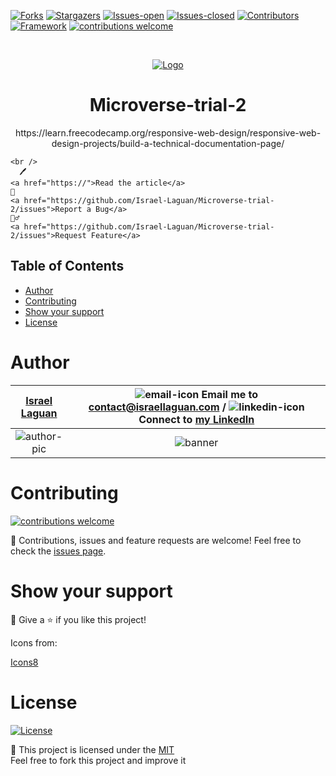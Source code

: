 <!-- PROJECT SHIELDS -->

[![Forks][forks-shield]][forks-url]
[![Stargazers][stars-shield]][stars-url]
[![Issues-open][issues-open-shield]][issues-url]
[![Issues-closed][issues-closed-shield]][issues-url]
[![Contributors][contributors-shield]][contributors-url]
[![Framework][badge-framework]][framework-url]
[![contributions welcome][contributions-welcome]][issues-url]

<!-- PROJECT LOGO -->
<br />
<p align="center">
  <a href="https://">
	  <img src="https://img.icons8.com/color/96/000000/full-image.png" alt="Logo"/>
  </a>

  <h1 align="center">
	Microverse-trial-2
  </h1>

  <p align="center">
    https://learn.freecodecamp.org/responsive-web-design/responsive-web-design-projects/build-a-technical-documentation-page/

    <br />
      🖊️
    <a href="https://">Read the article</a>
    🐞
    <a href="https://github.com/Israel-Laguan/Microverse-trial-2/issues">Report a Bug</a>
    🙋‍♂️
    <a href="https://github.com/Israel-Laguan/Microverse-trial-2/issues">Request Feature</a>

  </p>
</p>

## Table of Contents

- [Author](#author)
- [Contributing](#contributing)
- [Show your support](#show-your-support)
- [License](#license)

# Author

| [Israel Laguan][author-github] | ![email-icon][] Email me to [contact@israellaguan.com][author-email] / ![linkedin-icon][] Connect to [my LinkedIn][author-linkedin] |
| :----------------------------: | :---------------------------------------------------------------------------------------------------------------------------------: |
|        ![author-pic][]         |                                                              ![banner]                                                              |

<!-- MARKDOWN LINKS & IMAGES -->

[author-pic]: https://avatars2.githubusercontent.com/u/36519478?s=460&v=4
[author-github]: https://israel-laguan.github.io
[author-linkedin]: https://www.linkedin.com/in/israellaguan
[author-email]: mailto:contact@israellaguan.com
[banner]: https://github.com/Israel-Laguan/Israel-Laguan/raw/master/docs/banner.jpg
[linkedin-icon]: https://img.icons8.com/color/20/000000/linkedin.png
[email-icon]: https://img.icons8.com/color/20/000000/message-squared.png

# Contributing

[![contributions welcome][contributions-welcome]][issues-url]

🤝 Contributions, issues and feature requests are welcome!
Feel free to check the [issues page][issues-url].

# Show your support

🤗 Give a ⭐️ if you like this project!

Icons from:

<a href="https://icons8.com/icon/13917/full-image">Icons8</a>

# License

[![License][badge-license]](http://badges.mit-license.org)

📝 This project is licensed under the [MIT](LICENSE)\
Feel free to fork this project and improve it

<!-- MARKDOWN LINKS & IMAGES -->

[contributors-shield]: https://img.shields.io/github/contributors/Israel-Laguan/Microverse-trial-2?style=for-the-badge
[contributors-url]: https://github.com/Israel-Laguan/Microverse-trial-2/graphs/contributors
[forks-shield]: https://img.shields.io/github/forks/Israel-Laguan/Microverse-trial-2?style=for-the-badge
[forks-url]: https://github.com/Israel-Laguan/Microverse-trial-2/network/members
[stars-shield]: https://img.shields.io/github/stars/Israel-Laguan/Microverse-trial-2?style=for-the-badge
[stars-url]: https://github.com/Israel-Laguan/Microverse-trial-2/stargazers
[issues-open-shield]: https://img.shields.io/github/issues/Israel-Laguan/Microverse-trial-2?style=for-the-badge
[issues-url]: https://github.com/Israel-Laguan/Microverse-trial-2/issues
[issues-closed-shield]: https://img.shields.io/github/issues-closed/Israel-Laguan/Microverse-trial-2?style=for-the-badge
[badge-framework]: https://img.shields.io/badge/framework-here-9cf?style=for-the-badge
[framework-url]: https://google.com
[contributions-welcome]: https://img.shields.io/badge/contributions-welcome-brightgreen.svg?style=for-the-badge
[badge-license]: https://img.shields.io/:license-mit-blue.svg?style=for-the-badge
